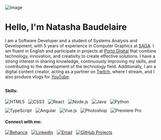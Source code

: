 ![Image](https://github.com/user-attachments/assets/ced97602-55eb-44c3-b200-94ad2f7b6816)

<h1 align="left">Hello, I'm Natasha Baudelaire</h1>

I am a Software Developer and a student of Systems Analysis and Development, with 5 years of experience in Computer Graphics at [SAGA](https://saga.com.br). I am fluent in English and participate in projects at [Porto Digital](https://www.portodigital.org) that combine technology, innovation, and creativity to create effective solutions. I have a strong interest in sharing knowledge, continuously improving my skills, and contributing to the development of the technology field. Additionally, I am a digital content creator, acting as a partner on [Twitch](https://www.twitch.tv/natashabaudelaire), where I stream, and I also produce vlogs for [YouTube](https://www.youtube.com/@NatashaBaudelaire).

##
<h4>Skills:</h4>
<div style="display: flex; flex-wrap: wrap; gap: 12px; justify-content: flex-start;">
  <img src="https://img.shields.io/badge/HTML5-%23FFE7F7?style=for-the-badge&logo=html5&logoColor=%23555555" alt="HTML5">
  <img src="https://img.shields.io/badge/CSS3-%23FFE7F7?style=for-the-badge&logo=css3&logoColor=%23555555" alt="CSS3">
  <img src="https://img.shields.io/badge/React-%23FFE7F7?style=for-the-badge&logo=react&logoColor=%23555555" alt="React">
  <img src="https://img.shields.io/badge/Node.js-%23FFE7F7?style=for-the-badge&logo=node.js&logoColor=%23555555" alt="Node.js">
  <img src="https://img.shields.io/badge/Java-%23FFE7F7?style=for-the-badge&logo=java&logoColor=%23555555" alt="Java">
  <img src="https://img.shields.io/badge/Python-%23FFE7F7?style=for-the-badge&logo=python&logoColor=%23555555" alt="Python">
  <img src="https://img.shields.io/badge/TypeScript-%23FFE7F7?style=for-the-badge&logo=typescript&logoColor=%23555555" alt="TypeScript">
  <img src="https://img.shields.io/badge/Angular-%23FFE7F7?style=for-the-badge&logo=angular&logoColor=%23555555" alt="Angular">
  <img src="https://img.shields.io/badge/Vue.js-%23FFE7F7?style=for-the-badge&logo=vue.js&logoColor=%23555555" alt="Vue.js">
  <img src="https://img.shields.io/badge/Photoshop-%23FFE7F7?style=for-the-badge&logo=adobe-photoshop&logoColor=%23555555" alt="Photoshop">
  <img src="https://img.shields.io/badge/Premiere%20Pro-%23FFE7F7?style=for-the-badge&logo=adobe-premiere&logoColor=%23555555" alt="Premiere Pro">
</div>

<h4>Connect with me:</h4>
<div style="display: flex; flex-wrap: wrap; gap: 12px; justify-content: flex-start;">
  <a href="https://www.behance.net/natashaminako" target="_blank">
    <img src="https://img.shields.io/badge/Behance-%23FFE7F7?style=for-the-badge&logo=behance&logoColor=%23555555" alt="Behance">
  </a>
  <a href="https://www.linkedin.com/in/natashabaudelaire" target="_blank">
    <img src="https://img.shields.io/badge/LinkedIn-%23FFE7F7?style=for-the-badge&logo=linkedin&logoColor=%23555555" alt="LinkedIn">
  </a>
  <a href="mailto:natashabaudelaire@email.com" target="_blank">
    <img src="https://img.shields.io/badge/Email-%23FFE7F7?style=for-the-badge&logo=gmail&logoColor=%23555555" alt="Email">
  </a>
    <a href="https://github.com/NatashaBaudelaire?tab=repositories" target="_blank">
    <img src="https://img.shields.io/badge/Projects-%23FFE7F7?style=for-the-badge&logo=github&logoColor=%23555555" alt="GitHub Projects">
  </a>
</div>
